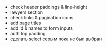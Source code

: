 - check header paddings & line-height
- lawyers section
- check links & pagination icons
- add page titles
- add id & names to form inputs
- auth top padding
- сделать select серым пока не был выбран
